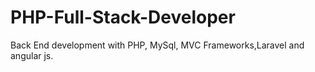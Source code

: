 # PHP-Full-Stack-Developer
Back End development with PHP, MySql, MVC Frameworks,Laravel and angular js. 
